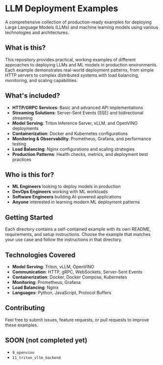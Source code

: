 # LLM Deployment Examples

A comprehensive collection of production-ready examples for deploying Large Language Models (LLMs) and machine learning models using various technologies and architectures.

## What is this?

This repository provides practical, working examples of different approaches to deploying LLMs and ML models in production environments. Each example demonstrates real-world deployment patterns, from simple HTTP servers to complex distributed systems with load balancing, monitoring, and scaling capabilities.

## What's included?

- **HTTP/GRPC Services**: Basic and advanced API implementations
- **Streaming Solutions**: Server-Sent Events (SSE) and bidirectional streaming
- **Model Serving**: Triton Inference Server, vLLM, and OpenVINO deployments
- **Containerization**: Docker and Kubernetes configurations
- **Monitoring & Observability**: Prometheus, Grafana, and performance testing
- **Load Balancing**: Nginx configurations and scaling strategies
- **Production Patterns**: Health checks, metrics, and deployment best practices

## Who is this for?

- **ML Engineers** looking to deploy models in production
- **DevOps Engineers** working with ML workloads
- **Software Engineers** building AI-powered applications
- **Anyone** interested in learning modern ML deployment patterns

## Getting Started

Each directory contains a self-contained example with its own README, requirements, and setup instructions. Choose the example that matches your use case and follow the instructions in that directory.

## Technologies Covered

- **Model Serving**: Triton, vLLM, OpenVINO
- **Communication**: HTTP, gRPC, WebSockets, Server-Sent Events
- **Containerization**: Docker, Docker Compose, Kubernetes
- **Monitoring**: Prometheus, Grafana
- **Load Balancing**: Nginx
- **Languages**: Python, JavaScript, Protocol Buffers

## Contributing

Feel free to submit issues, feature requests, or pull requests to improve these examples.

## SOON (not completed yet)
- `9_openvino`
- `11_triton_vllm_backend`